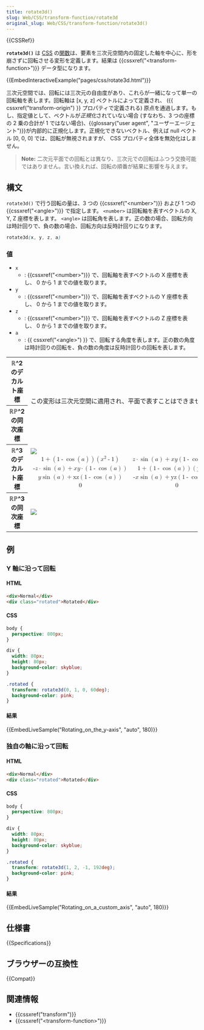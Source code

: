 ```yaml
---
title: rotate3d()
slug: Web/CSS/transform-function/rotate3d
original_slug: Web/CSS/transform-function/rotate3d()
---
```

{{CSSRef}}

**`rotate3d()`** は [CSS](/ja/docs/Web/CSS) の[関数](/ja/docs/Web/CSS/CSS_Functions)は、要素を三次元空間内の固定した軸を中心に、形を崩さずに回転させる変形を定義します。結果は {{cssxref("&lt;transform-function&gt;")}} データ型になります。

{{EmbedInteractiveExample("pages/css/rotate3d.html")}}

三次元空間では、回転には三次元の自由度があり、これらが一緒になって単一の回転軸を表します。回転軸は \[x, y, z] ベクトルによって定義され、 ({{ cssxref("transform-origin") }} プロパティで定義される) 原点を通過します。もし、指定値として、ベクトルが*正規化*されていない場合 (すなわち、3 つの座標の 2 乗の合計が 1 ではない場合)、{{glossary("user agent", "ユーザーエージェント")}}が内部的に正規化します。正規化できないベクトル、例えば null ベクトル \[0, 0, 0] では、回転が無視されますが、 CSS プロパティ全体を無効化はしません。

> **Note:** 二次元平面での回転とは異なり、三次元での回転はふつう交換可能ではありません。言い換えれば、回転の順番が結果に影響を与えます。

## 構文

`rotate3d()` で行う回転の量は、3 つの {{cssxref("&lt;number&gt;")}} および 1 つの {{cssxref("&lt;angle&gt;")}} で指定します。 `<number>` は回転軸を表すベクトルの X, Y, Z 座標を表します。 `<angle>` は回転角を表します。正の数の場合、回転方向は時計回りで、負の数の場合、回転方向は反時計回りになります。

```css
rotate3d(x, y, z, a)
```

### 値

- `x`
  - : {{cssxref("&lt;number&gt;")}} で、回転軸を表すベクトルの X 座標を表し、 0 から 1 までの値を取ります。
- `y`
  - : {{cssxref("&lt;number&gt;")}} で、回転軸を表すベクトルの Y 座標を表し、 0 から 1 までの値を取ります。
- `z`
  - : {{cssxref("&lt;number&gt;")}} で、回転軸を表すベクトルの Z 座標を表し、 0 から 1 までの値を取ります。
- `a`
  - : {{ cssxref("&lt;angle&gt;") }} で、回転する角度を表します。正の数の角度は時計回りの回転を、負の数の角度は反時計回りの回転を表します。

<table class="standard-table">
  <tbody>
    <tr>
      <th scope="col">ℝ^2 のデカルト座標</th>
      <td rowspan="2">
        この変形は三次元空間に適用され、平面で表すことはできません。
      </td>
    </tr>
    <tr>
    <th scope="col">ℝℙ^2 の同次座標</th>
    </tr>
    <tr>
      <th scope="col">ℝ^3 のデカルト座標</th>
      <td>
        <a
          href="/en-US/docs/Web/CSS/transform-function/rotate3d()/transform-functions-rotate3d_cart.png"
          ><img src="transform-functions-rotate3d_cart.png" /></a
        ><math>
          <mfenced
            ><mtable
              ><mtr
                ><mtd
                  ><mn>1</mn>
                  <mo>+</mo>
                  <mo>(</mo>
                  <mn>1</mn>
                  <mo>-</mo>
                  <mo>cos</mo>
                  <mo>(</mo>
                  <mi>a</mi>
                  <mo>)</mo>
                  <mo>)</mo>
                  <mo>(</mo>
                  <msup
                    ><mi>x</mi>
                    <mn>2</mn> </msup
                  ><mo>-</mo>
                  <mn>1</mn>
                  <mo>)</mo> </mtd
                ><mtd
                  ><mi>z</mi>
                  <mo>·</mo>
                  <mo>sin</mo>
                  <mo>(</mo>
                  <mi>a</mi>
                  <mo>)</mo>
                  <mo>+</mo>
                  <mi>x</mi>
                  <mi>y</mi>
                  <mo>(</mo>
                  <mn>1</mn>
                  <mo>-</mo>
                  <mo>cos</mo>
                  <mo>(</mo>
                  <mi>a</mi>
                  <mo>)</mo>
                  <mo>)</mo> </mtd
                ><mtd
                  ><mo>-</mo>
                  <mi>y</mi>
                  <mo>·</mo>
                  <mo>sin</mo>
                  <mo>(</mo>
                  <mi>a</mi>
                  <mo>)</mo>
                  <mo>+</mo>
                  <mi>x</mi>
                  <mi>z</mi>
                  <mo>·</mo>
                  <mo>(</mo>
                  <mn>1</mn>
                  <mo>-</mo>
                  <mo>cos</mo>
                  <mo>(</mo>
                  <mi>a</mi>
                  <mo>)</mo>
                  <mo>)</mo>
                </mtd></mtr
              ><mtr
                ><mtd
                  ><mo>-</mo>
                  <mi>z</mi>
                  <mo>·</mo>
                  <mo>sin</mo>
                  <mo>(</mo>
                  <mi>a</mi>
                  <mo>)</mo>
                  <mo>+</mo>
                  <mi>x</mi>
                  <mi>y</mi>
                  <mo>·</mo>
                  <mo>(</mo>
                  <mn>1</mn>
                  <mo>-</mo>
                  <mo>cos</mo>
                  <mo>(</mo>
                  <mi>a</mi>
                  <mo>)</mo>
                  <mo>)</mo> </mtd
                ><mtd
                  ><mn>1</mn>
                  <mo>+</mo>
                  <mo>(</mo>
                  <mn>1</mn>
                  <mo>-</mo>
                  <mo>cos</mo>
                  <mo>(</mo>
                  <mi>a</mi>
                  <mo>)</mo>
                  <mo>)</mo>
                  <mo>(</mo>
                  <mi>y2</mi>
                  <mo>-</mo>
                  <mn>1</mn>
                  <mo>)</mo> </mtd
                ><mtd
                  ><mi>x</mi>
                  <mo>·</mo>
                  <mo>sin</mo>
                  <mo>(</mo>
                  <mi>a</mi>
                  <mo>)</mo>
                  <mo>+</mo>
                  <mi>y</mi>
                  <mi>z</mi>
                  <mo>·</mo>
                  <mo>(</mo>
                  <mn>1</mn>
                  <mo>-</mo>
                  <mo>cos</mo>
                  <mo>(</mo>
                  <mi>a</mi>
                  <mo>)</mo>
                  <mo>)</mo>
                </mtd></mtr
              ><mtr
                ><mtd
                  ><mi>y</mi>
                  <mo>sin</mo>
                  <mo>(</mo>
                  <mi>a</mi>
                  <mo>)</mo>
                  <mo>+</mo>
                  <mi>xz</mi>
                  <mo>(</mo>
                  <mn>1</mn>
                  <mo>-</mo>
                  <mo>cos</mo>
                  <mo>(</mo>
                  <mi>a</mi>
                  <mo>)</mo>
                  <mo>)</mo> </mtd
                ><mtd
                  ><mo>-</mo>
                  <mi>x</mi>
                  <mo>sin</mo>
                  <mo>(</mo>
                  <mi>a</mi>
                  <mo>)</mo>
                  <mo>+</mo>
                  <mi>yz</mi>
                  <mo>(</mo>
                  <mn>1</mn>
                  <mo>-</mo>
                  <mo>cos</mo>
                  <mo>(</mo>
                  <mi>a</mi>
                  <mo>)</mo>
                  <mo>)</mo> </mtd
                ><mtd
                  ><mn>1</mn>
                  <mo>+</mo>
                  <mo>(</mo>
                  <mn>1</mn>
                  <mo>-</mo>
                  <mo>cos</mo>
                  <mo>(</mo>
                  <mi>a</mi>
                  <mo>)</mo>
                  <mo>)</mo>
                  <mo>(</mo>
                  <mi>z2</mi>
                  <mo>-</mo>
                  <mn>1</mn>
                  <mo>)</mo> </mtd
                ><mtd><mi>t</mi></mtd> </mtr
              ><mtr
                ><mtd><mn>0</mn> </mtd><mtd><mn>0</mn> </mtd
                ><mtd><mn>0</mn> </mtd><mtd><mn>1</mn></mtd></mtr
              ></mtable
            ></mfenced
          ></math
        >
      </td>
    </tr>
    <tr>
      <th scope="col">ℝℙ^3 の同次座標</th>
      <td>
        <a
          href="/en-US/docs/Web/CSS/transform-function/rotate3d()/transform-functions-rotate3d_hom4.png"
          ><img src="transform-functions-rotate3d_hom4.png"
        /></a>
      </td>
    </tr>
  </tbody>
</table>

## 例

<h3 id="Rotating_on_the_y-axis">Y 軸に沿って回転</h3>

#### HTML

```html
<div>Normal</div>
<div class="rotated">Rotated</div>
```

#### CSS

```css
body {
  perspective: 800px;
}

div {
  width: 80px;
  height: 80px;
  background-color: skyblue;
}

.rotated {
  transform: rotate3d(0, 1, 0, 60deg);
  background-color: pink;
}
```

#### 結果

{{EmbedLiveSample("Rotating_on_the_y-axis", "auto", 180)}}

<h3 id="Rotating_on_a_custom_axis">独自の軸に沿って回転</h3>

#### HTML

```html
<div>Normal</div>
<div class="rotated">Rotated</div>
```

#### CSS

```css
body {
  perspective: 800px;
}

div {
  width: 80px;
  height: 80px;
  background-color: skyblue;
}

.rotated {
  transform: rotate3d(1, 2, -1, 192deg);
  background-color: pink;
}
```

#### 結果

{{EmbedLiveSample("Rotating_on_a_custom_axis", "auto", 180)}}

## 仕様書

{{Specifications}}

## ブラウザーの互換性

{{Compat}}

## 関連情報

- {{cssxref("transform")}}
- {{cssxref("&lt;transform-function&gt;")}}
